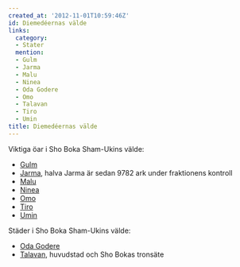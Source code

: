 ```yaml
---
created_at: '2012-11-01T10:59:46Z'
id: Diemedéernas välde
links:
  category:
  - Stater
  mention:
  - Gulm
  - Jarma
  - Malu
  - Ninea
  - Oda Godere
  - Omo
  - Talavan
  - Tiro
  - Umin
title: Diemedéernas välde
---
```


Viktiga öar i Sho Boka Sham-Ukins välde:

-   [Gulm]
-   [Jarma], halva Jarma är sedan 9782 ark under fraktionens kontroll
-   [Malu]
-   [Ninea]
-   [Omo]
-   [Tiro]
-   [Umin]

Städer i Sho Boka Sham-Ukins välde:

-   [Oda Godere]
-   [Talavan], huvudstad och Sho Bokas tronsäte

  [Gulm]: Gulm
  [Jarma]: Jarma
  [Malu]: Malu
  [Ninea]: Ninea
  [Omo]: Omo
  [Tiro]: Tiro
  [Umin]: Umin
  [Oda Godere]: Oda_Godere
  [Talavan]: Talavan